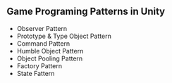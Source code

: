 ## Game Programing Patterns in Unity

- Observer Pattern
- Prototype & Type Object Pattern
- Command Pattern
- Humble Object Pattern
- Object Pooling Pattern
- Factory Pattern
- State Fattern
